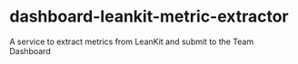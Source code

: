 # dashboard-leankit-metric-extractor
A service to extract metrics from LeanKit and submit to the Team Dashboard 
